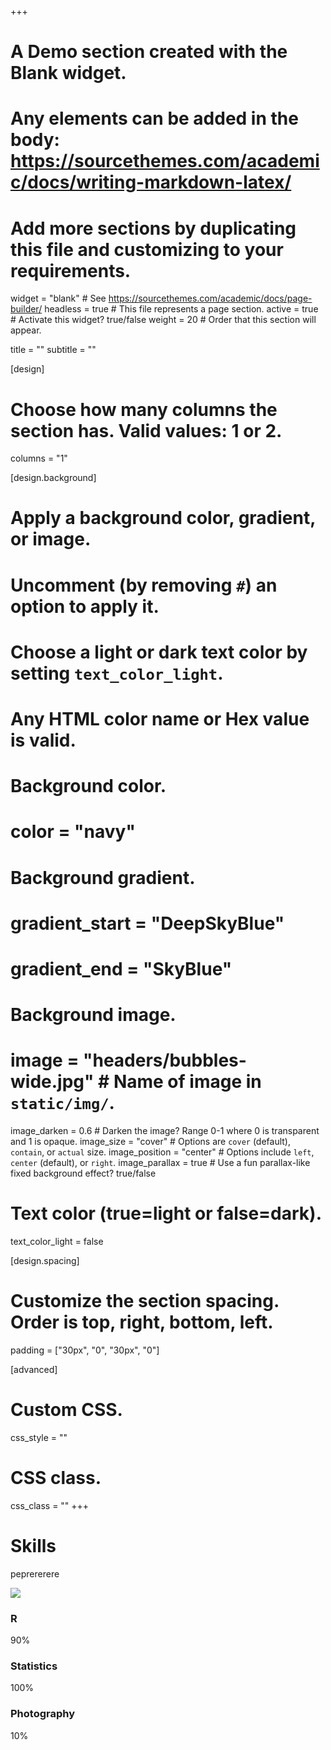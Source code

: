 +++
# A Demo section created with the Blank widget.
# Any elements can be added in the body: https://sourcethemes.com/academic/docs/writing-markdown-latex/
# Add more sections by duplicating this file and customizing to your requirements.

widget = "blank"  # See https://sourcethemes.com/academic/docs/page-builder/
headless = true  # This file represents a page section.
active = true  # Activate this widget? true/false
weight = 20  # Order that this section will appear.

title = ""
subtitle = ""

[design]
  # Choose how many columns the section has. Valid values: 1 or 2.
  columns = "1"

[design.background]
  # Apply a background color, gradient, or image.
  #   Uncomment (by removing `#`) an option to apply it.
  #   Choose a light or dark text color by setting `text_color_light`.
  #   Any HTML color name or Hex value is valid.

  # Background color.
  # color = "navy"
  
  # Background gradient.
  # gradient_start = "DeepSkyBlue"
  # gradient_end = "SkyBlue"
  
  # Background image.
  # image = "headers/bubbles-wide.jpg"  # Name of image in `static/img/`.
  image_darken = 0.6  # Darken the image? Range 0-1 where 0 is transparent and 1 is opaque.
  image_size = "cover"  #  Options are `cover` (default), `contain`, or `actual` size.
  image_position = "center"  # Options include `left`, `center` (default), or `right`.
  image_parallax = true  # Use a fun parallax-like fixed background effect? true/false

  # Text color (true=light or false=dark).
  text_color_light = false

[design.spacing]
  # Customize the section spacing. Order is top, right, bottom, left.
  padding = ["30px", "0", "30px", "0"]

[advanced]
 # Custom CSS. 
css_style = ""
 
 # CSS class.
css_class = ""
+++

<div class="container">
  <div class="row featurette">
  <div class="col-md-12 section-heading">
    <h1>Skills</h1>
  </div>
  <div class="col-md-12">
    <p>peprererere</p>
  </div>
  <div class="col-12 col-sm-4">
    <img src="/img/ipea.jpeg" align="middle" style="display:inline;">
    <h3>R</h3>
    <p>90%</p>
  </div>
  <div class="col-12 col-sm-4">
    <div class="featurette-icon"><i class="fas fa-chart-line"></i></div>
    <h3>Statistics</h3>
    <p>100%</p>
  </div>
  <div class="col-12 col-sm-4">
    <div class="featurette-icon"><i class="fas fa-camera-retro"></i></div>
    <h3>Photography</h3>
    <p>10%</p>
  </div>
  </div>
  </div>